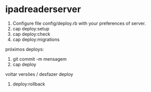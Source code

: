 ipadreaderserver
================

1. Configure file config/deploy.rb with your preferences of server.
2. cap deploy:setup
3. cap deploy:check
4. cap deploy:migrations

próximos deploys:

1. git commit -m mensagem
2. cap deploy

voltar versões / desfazer deploy

1. deploy:rollback

